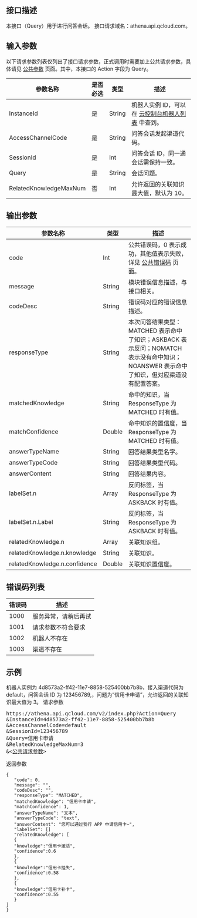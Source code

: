 ## 接口描述
本接口（Query）用于进行问答会话。
接口请求域名：athena.api.qcloud.com。

## 输入参数
以下请求参数列表仅列出了接口请求参数，正式调用时需要加上公共请求参数，具体请见 [公共参数](/document/product/671/14384) 页面。其中，本接口的 Action 字段为 Query。

|参数名称 | 是否必选 | 类型 | 描述 | 
|---------|---------|---------|---------|
|InstanceId | 是 | String | 机器人实例 ID，可以在 [云控制台机器人列表](http://console.tce.fsphere.cn/athena) 中查到。 | 
|AccessChannelCode | 是 | String | 问答会话发起渠道代码。 |
|SessionId | 是 | Int | 问答会话 ID，同一通会话需保持一致。 |
|Query | 是 | String | 会话问题。 | 
|RelatedKnowledgeMaxNum | 否 | Int | 允许返回的关联知识最大值，默认为 10。 | 

## 输出参数

| 参数名称 | 类型 | 描述 |
|---------|---------|---------|
| code | Int | 公共错误码，0 表示成功，其他值表示失败，详见 [公共错误码](/document/product/671/14390) 页面。 |
| message | String | 模块错误信息描述，与接口相关。 |
| codeDesc | String | 错误码对应的错误信息描述。 |
| responseType | String | 本次问答结果类型：MATCHED 表示命中了知识；ASKBACK 表示反问；NOMATCH 表示没有命中知识；NOANSWER 表示命中了知识，但对应渠道没有配置答案。 | 
| matchedKnowledge | String | 命中的知识，当 ResponseType 为 MATCHED 时有值。 |
| matchConfidence | Double | 命中知识的置信度，当 ResponseType 为 MATCHED 时有值。 |
| answerTypeName | String | 回答结果类型名字。 |
| answerTypeCode | String | 回答结果类型代码。 |
| answerContent | String | 回答结果内容。 |
| labelSet.n | Array | 反问标签，当 ResponseType 为 ASKBACK 时有值。 |
| labelSet.n.Label | String | 反问标签，当 ResponseType 为 ASKBACK 时有值。 |
| relatedKnowledge.n | Array | 关联知识组。 |
| relatedKnowledge.n.knowledge | String | 关联知识。 |
| relatedKnowledge.n.confidence | Double | 关联知识置信度。 |

## 错误码列表

| 错误码 | 描述 |
|---------|---------|
| 1000 | 服务异常，请稍后再试 |
| 1001 | 请求参数不符合要求 |
| 1002 | 机器人不存在 |
| 1003 | 渠道不存在 |

## 示例
机器人实例为 4d8573a2-ff42-11e7-8858-525400bb7b8b，接入渠道代码为 default，问答会话 ID 为 123456789,，问题为“信用卡申请”，允许返回的关联知识最大值为 3。
请求参数
<pre>
https://athena.api.qcloud.com/v2/index.php?Action=Query
&InstanceId=4d8573a2-ff42-11e7-8858-525400bb7b8b
&AccessChannelCode=default
&SessionId=123456789
&Query=信用卡申请
&RelatedKnowledgeMaxNum=3
&<<a href=http://tcecqpoc.fsphere.cn/document/product/671/14384>公共请求参数</a>>
</pre>
返回参数
```
{
   "code": 0,
   "message": "",
   "codeDesc": "",
   "responseType": "MATCHED",
   "matchedKnowledge": "信用卡申请",
   "matchConfidence": 1,
   "answerTypeName": "文本",
   "answerTypeCode": "text",
   "answerContent": "您可以通过我行 APP 申请信用卡~",
   "labelSet": []
   "relatedKnowledge": [
   {
   "knowledge":"信用卡激活",
   "confidence":0.6
   },
   {
   "knowledge":"信用卡挂失",
   "confidence":0.58
   },
   {
   "knowledge":"信用卡补卡",
   "confidence":0.55
   }
]
}
```
